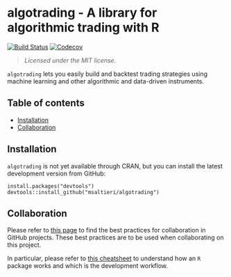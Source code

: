 algotrading - A library for algorithmic trading with R
======================================================

[![Build Status](https://travis-ci.org/msaltieri/algotrading.svg?branch=master)](https://travis-ci.org/msaltieri/algotrading)
[![Codecov](https://img.shields.io/codecov/c/github/msaltieri/algotrading.svg)](https://codecov.io/gh/msaltieri/algotrading)

> *Licensed under the MIT license.*

`algotrading` lets you easily build and backtest trading strategies using
machine learning and other algorithmic and data-driven instruments.

Table of contents
-----------------

-   [Installation](#install)
-   [Collaboration](#collab)

<h2 id="install">
Installation
</h2>

`algotrading` is not yet available through CRAN, but you can install the
latest development version from GitHub:

    install.packages("devtools")
    devtools::install_github("msaltieri/algotrading")

<h2 id="collab">
Collaboration
</h2>

Please refer to [this page](https://github.com/ideaconsult/etc/wiki/GitHub-Collaboration-Best-Practices)
to find the best practices for collaboration in GitHub projects. These best
practices are to be used when collaborating on this project.

In particular, please refer to [this cheatsheet](https://www.rstudio.com/wp-content/uploads/2015/03/devtools-cheatsheet.pdf) to understand how an `R` package works and which is the development workflow.
